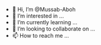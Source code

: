- 👋 Hi, I’m @Mussab-Aboh
- 👀 I’m interested in ...
- 🌱 I’m currently learning ...
- 💞️ I’m looking to collaborate on ...
- 📫 How to reach me ...

<!---
Mussab-Aboh/Mussab-Aboh is a ✨ special ✨ repository because its `README.md` (this file) appears on your GitHub profile.
You can click the Preview link to take a look at your changes.
--->
